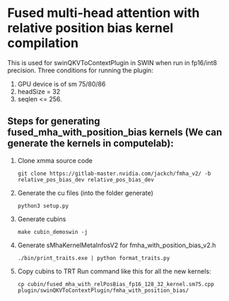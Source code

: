 # Fused multi-head attention with relative position bias kernel compilation

This is used for swinQKVToContextPlugin in SWIN when run in fp16/int8 precision. 
Three conditions for running the plugin:
1. GPU device is of sm 75/80/86
2. headSize = 32 
3. seqlen <= 256.

## Steps for generating fused_mha_with_position_bias kernels (We can generate the kernels in computelab):

1. Clone xmma source code
   ```
   git clone https://gitlab-master.nvidia.com/jackch/fmha_v2/ -b relative_pos_bias_dev relative_pos_bias_dev
   ```
   
2. Generate the cu files (into the folder generate)
   ```
   python3 setup.py
   ```
   
3. Generate cubins
   ```
   make cubin_demoswin -j
   ```
   
4. Generate sMhaKernelMetaInfosV2 for fmha_with_position_bias_v2.h 
   ```
   ./bin/print_traits.exe | python format_traits.py
   ```

5. Copy cubins to TRT
   Run command like this for all the new kernels:
      ```
      cp cubin/fused_mha_with_relPosBias_fp16_128_32_kernel.sm75.cpp plugin/swinQKVToContextPlugin/fmha_with_position_bias/
      ```

        